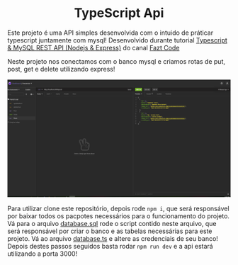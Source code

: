 <h1 style="text-align: center;">TypeScript Api</h1>
<p>Este projeto é uma API simples desenvolvida com o intuido de práticar typescript juntamente com mysql!
    Desenvolvido durante tutorial <a href="https://www.youtube.com/watch?v=4clEduk6OQM">Typescript & MySQL REST API (Nodejs & Express)<a> do canal <a href="https://www.youtube.com/channel/UCMn28O1sQGochG94HdlthbA">Fazt Code</a>
</p>
<p>Neste projeto nos conectamos com o banco mysql e criamos rotas de put, post, get e delete utilizando express!</p>
<img src="./readmeGifs/Exemplificação.gif" alt="Exemplificação do projeto">
<p>Para utilizar clone este repositório, depois rode <code>npm i</code>, que será responsável por baixar todos os pacpotes necessários para o funcionamento do projeto. Vá para o arquivo <a href="./sql/database.sql">database.sql</a> rode o script contido neste arquivo, que será responsável por criar o banco e as tabelas necessárias para este projeto. Vá ao arquivo <a href="./src/database.ts">database.ts</a> e altere as credenciais de seu banco! Depois destes passos seguidos basta rodar <code>npm run dev</code> e a api estará utilizando a porta 3000!</p>